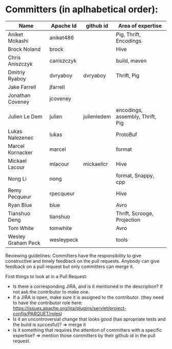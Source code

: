# Committers (in aplhabetical order):

| Name               | Apache Id  | github id   | Area of expertise                |
|--------------------|------------|-------------|----------------------------------|
| Aniket Mokashi     | aniket486  |             | Pig, Thrift, Encodings           |
| Brock Noland       | brock      |             | Hive                             |
| Chris Aniszczyk    | caniszczyk |             | build, maven                     |
| Dmitriy Ryaboy     | dvryaboy   | dvryaboy    | Thrift, Pig                      |
| Jake Farrell       | jfarrell   |             |                                  |
| Jonathan Coveney   | jcoveney   |             |                                  |
| Julien Le Dem      | julien     | julienledem | encodings, assembly, Thrift, Pig |
| Lukas Nalezenec    | lukas      |             | ProtoBuf                         |
| Marcel Kornacker   | marcel     |             | format                           |
| Mickael Lacour     | mlacour    | mickaellcr  | Hive                             |
| Nong Li            | nong       |             | format, Snappy, cpp              |
| Remy Pecqueur      | rpecqueur  |             | Hive                             |
| Ryan Blue          | blue       |             | Avro                             |
| Tianshuo Deng      | tianshuo   |             | Thrift, Scrooge, Projection      |
| Tom White          | tomwhite   |             | Avro                             |
| Wesley Graham Peck | wesleypeck |             | tools                            |

Reviewing guidelines:
Committers have the responsibility to give constructive and timely feedback on the pull requests.
Anybody can give feedback on a pull request but only committers can merge it.

First things to look at in a Pull Request:
 - Is there a corresponding JIRA, and is it mentioned in the description? If not ask the contributor to make one.
 - If a JIRA is open, make sure it is assigned to the contributor. (they need to have the contributor role here: https://issues.apache.org/jira/plugins/servlet/project-config/PARQUET/roles)
 - Is it an uncontroversial change that looks good (has apropriate tests and the build is succesful)? => merge it
 - Is it something that requires the attention of committers with a specific expertise? => mention those committers by their github id in the pull request.
